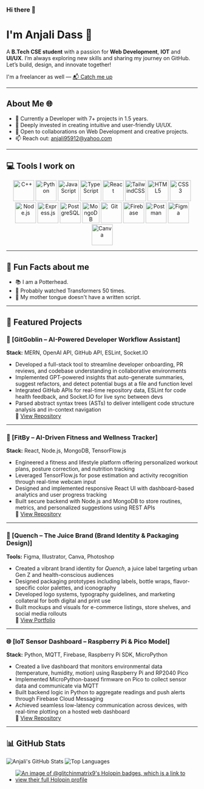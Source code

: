 ### Hi there 👋
# I'm Anjali Dass 👀

A **B.Tech CSE student** with a passion for **Web Development**, **IOT** and **UI/UX**. I’m always exploring new skills and sharing my journey on GitHub. Let’s build, design, and innovate together!

I'm a freelancer as well — [📬 Catch me up](https://anjalidass.webflow.io/)

---

## About Me 🌐
- 🔭 Currently a Developer with 7+ projects in 1.5 years.
- 🌱 Deeply invested in creating intuitive and user-friendly UI/UX.
- 👯 Open to collaborations on Web Development and creative projects.
- 📫 Reach out: [anjali95912@yahoo.com](mailto:anjali95912@yahoo.com)

---

## 💻 Tools I work on

<p align="center">
  <img src="https://www.vectorlogo.zone/logos/isocpp/isocpp-icon.svg" alt="C++" width="55" height="55"/>
  <img src="https://www.vectorlogo.zone/logos/python/python-icon.svg" alt="Python" width="55" height="55"/>
  <img src="https://www.vectorlogo.zone/logos/javascript/javascript-icon.svg" alt="JavaScript" width="55" height="55"/>
  <img src="https://www.vectorlogo.zone/logos/typescriptlang/typescriptlang-icon.svg" alt="TypeScript" width="55" height="55"/>
  <img src="https://www.vectorlogo.zone/logos/reactjs/reactjs-icon.svg" alt="React" width="55" height="55"/>
  <img src="https://www.vectorlogo.zone/logos/tailwindcss/tailwindcss-icon.svg" alt="TailwindCSS" width="55" height="55"/>
  <img src="https://www.vectorlogo.zone/logos/w3_html5/w3_html5-icon.svg" alt="HTML5" width="55" height="55"/>
  <img src="https://www.vectorlogo.zone/logos/w3_css/w3_css-icon.svg" alt="CSS3" width="55" height="55"/>
  <img src="https://www.vectorlogo.zone/logos/nodejs/nodejs-icon.svg" alt="Node.js" width="55" height="55"/>
  <img src="https://www.vectorlogo.zone/logos/expressjs/expressjs-icon.svg" alt="Express.js" width="55" height="55"/>
  <img src="https://www.vectorlogo.zone/logos/postgresql/postgresql-icon.svg" alt="PostgreSQL" width="55" height="55"/>
  <img src="https://www.vectorlogo.zone/logos/mongodb/mongodb-icon.svg" alt="MongoDB" width="45" height="55"/>
  <img src="https://www.vectorlogo.zone/logos/git-scm/git-scm-icon.svg" alt="Git" width="55" height="55"/>
  <img src="https://www.vectorlogo.zone/logos/firebase/firebase-icon.svg" alt="Firebase" width="55" height="55"/>
  <img src="https://www.vectorlogo.zone/logos/getpostman/getpostman-icon.svg" alt="Postman" width="55" height="55"/>
  <img src="https://www.vectorlogo.zone/logos/figma/figma-icon.svg" alt="Figma" width="55" height="55"/>
  <img src="https://www.vectorlogo.zone/logos/canva/canva-icon.svg" alt="Canva" width="55" height="55"/>
</p>

---

## 🌟 Fun Facts about me 

- 📚 I am a Potterhead.
- 🤑 Probably watched Transformers 50 times. 
- 🌈 My mother tongue doesn't have a written script.

---

## 📁 Featured Projects

### 🧠 [GitGoblin – AI-Powered Developer Workflow Assistant] 
**Stack:** MERN, OpenAI API, GitHub API, ESLint, Socket.IO  
- Developed a full-stack tool to streamline developer onboarding, PR reviews, and codebase understanding in collaborative environments  
- Implemented GPT-powered insights that auto-generate summaries, suggest refactors, and detect potential bugs at a file and function level  
- Integrated GitHub APIs for real-time repository data, ESLint for code health feedback, and Socket.IO for live sync between devs  
- Parsed abstract syntax trees (ASTs) to deliver intelligent code structure analysis and in-context navigation  
🔗 [View Repository](https://github.com/yourusername/gitgoblin)

---

### 💪 [FitBy – AI-Driven Fitness and Wellness Tracker]  
**Stack:** React, Node.js, MongoDB, TensorFlow.js  
- Engineered a fitness and lifestyle platform offering personalized workout plans, posture correction, and nutrition tracking  
- Leveraged TensorFlow.js for pose estimation and activity recognition through real-time webcam input  
- Designed and implemented responsive React UI with dashboard-based analytics and user progress tracking  
- Built secure backend with Node.js and MongoDB to store routines, metrics, and personalized suggestions using REST APIs  
🔗 [View Repository](https://github.com/yourusername/fitby)

---

### 🍊 [Quench – The Juice Brand (Brand Identity & Packaging Design)]
**Tools:** Figma, Illustrator, Canva, Photoshop  
- Created a vibrant brand identity for *Quench*, a juice label targeting urban Gen Z and health-conscious audiences  
- Designed packaging prototypes including labels, bottle wraps, flavor-specific color palettes, and iconography  
- Developed logo systems, typography guidelines, and marketing collateral for both digital and print use  
- Built mockups and visuals for e-commerce listings, store shelves, and social media rollouts  
🔗 [View Portfolio](https://github.com/yourusername/quench)

---

### 🌐 [IoT Sensor Dashboard – Raspberry Pi & Pico Model]
**Stack:** Python, MQTT, Firebase, Raspberry Pi SDK, MicroPython  
- Created a live dashboard that monitors environmental data (temperature, humidity, motion) using Raspberry Pi and RP2040 Pico  
- Implemented MicroPython-based firmware on Pico to collect sensor data and communicate via MQTT  
- Built backend logic in Python to aggregate readings and push alerts through Firebase Cloud Messaging  
- Achieved seamless low-latency communication across devices, with real-time plotting on a hosted web dashboard  
🔗 [View Repository](https://github.com/yourusername/iot-model)

---

## 📊 GitHub Stats

![Anjali's GitHub Stats](https://github-readme-stats.vercel.app/api?username=GLITCH-in-MATRIX9&show_icons=true&theme=radical)
![Top Languages](https://github-readme-stats.vercel.app/api/top-langs/?username=GLITCH-in-MATRIX9&layout=compact&theme=radical)



- [![An image of @glitchinmatrix9's Holopin badges, which is a link to view their full Holopin profile](https://holopin.me/glitchinmatrix9)](https://holopin.io/@glitchinmatrix9)


